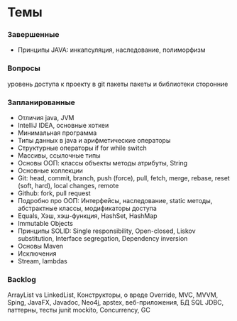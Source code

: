 # Темы
### Завершенные 

* Принципы JAVA: инкапсуляция, наследование, полиморфизм

### Вопросы

уровень доступа к проекту в git
пакеты
пакеты и библиотеки сторонние 


### Запланированные
* Отличия java, JVM
* IntelliJ IDEA, основные хоткеи
* Минимальная программа
* Типы данных в java и арифметические операторы
* Структурные операторы if for while switch
* Массивы, ссылочные типы
* Основы ООП: классы объекты методы атрибуты, String
* Основные коллекции
* Git: head, commit, branch, push (force), pull, fetch, merge, rebase, reset (soft, hard), local changes, remote
* Github: fork, pull request
* Подробно про ООП: Интерфейсы, наследование, static методы, абстрактные классы, модификаторы доступа
* Equals, Хэш, хэш-функция, HashSet, HashMap
* Immutable Objects
* Принципы SOLID: Single responsibility, Open-closed, Liskov substitution, Interface segregation, Dependency inversion
* Основы Maven
* Исключения
* Stream, lambdas
### Backlog
ArrayList vs LinkedList,
Конструкторы,
о вреде Override,
MVC,
MVVM,
Sping,
JavaFX,
Javadoc,
Neo4j,
apstex,
веб-приложения,
БД SQL JDBC,
паттерны,
тесты junit mockito,
Concurrency,
GC